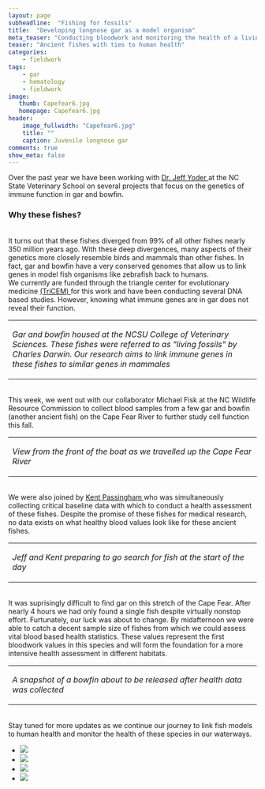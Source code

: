 ```yaml
---
layout: page
subheadline:  "Fishing for fossils"
title:  "Developing longnose gar as a model organism"
meta_teaser: "Conducting bloodwork and monitoring the health of a living fossil"
teaser: "Ancient fishes with ties to human health"
categories:
    - fieldwork
tags:
    - gar
    - hematology
    - fieldwork
image:
   thumb: Capefear6.jpg
   homepage: Capefear6.jpg
header: 
    image_fullwidth: "Capefear6.jpg"
    title: ""
    caption: Juvenile longnose gar
comments: true
show_meta: false
---
```


Over the past year we have been working with <a href='http://www4.ncsu.edu/~jayoder/'> Dr. Jeff Yoder </a> at the NC State Veterinary School on several projects that focus on the genetics of immune function in gar and bowfin. 
<h3>Why these fishes?</h3>
<br> 
It turns out that these fishes diverged from 99% of all other fishes nearly 350 million years ago. With these deep divergences, many aspects of their genetics more closely resemble birds and mammals than other fishes. In fact, gar and bowfin have a very conserved genomes that allow us to link genes in model fish organisms like zebrafish back to humans. 
<br>
We currently are funded through the triangle center for evolutionary medicine <a href='http://tricem.dreamhosters.com/'> (TriCEM) </a> for this work and have been conducting several DNA based studies. However, knowing what immune genes are in gar does not reveal their function.
<br>  
<img class="b30" src="http://carolinafishes.github.io/images/Capefear9.jpg" alt=""><table border="0" cellpadding="0" cellspacing="0"><tbody><tr><td><p><em>Gar and bowfin housed at the NCSU College of Veterinary Sciences. These fishes were referred to as "living fossils" by Charles Darwin. Our research aims to link immune genes in these fishes to similar genes in mammales</em></p></td></tr></tbody></table>
<br>
This week, we went out with our collaborator Michael Fisk at the NC Wildlife Resource Commission to collect blood samples from a few gar and bowfin (another ancient fish) on the Cape Fear River to further study cell function this fall.
<br> 
<img class="b30" src="http://carolinafishes.github.io/images/Capefear4.jpg" alt=""><table border="0" cellpadding="0" cellspacing="0"><tbody><tr><td><p><em>View from the front of the boat as we travelled up the Cape Fear River</em></p></td></tr></tbody></table>
<br>
We were also joined by <a href='https://cvm.ncsu.edu/directory/passingham-ronald/Kent Passingham'> Kent Passingham </a> who was simultaneously collecting critical baseline data with which to conduct a health assessment of these fishes. Despite the promise of these fishes for medical research, no data exists on what healthy blood values look like for these ancient fishes.
<br> 
<img class="b30" src="http://carolinafishes.github.io/images/Capefear2.jpg" alt=""><table border="0" cellpadding="0" cellspacing="0"><tbody><tr><td><p><em>Jeff and Kent preparing to go search for fish at the start of the day</em></p></td></tr></tbody></table>
<br>
It was suprisingly difficult to find gar on this stretch of the Cape Fear. After nearly 4 hours we had only found a single fish despite virtually nonstop effort. Furtunately, our luck was about to change. By midafternoon we were able to catch a decent sample size of fishes from which we could assess vital blood based health statistics. These values represent the first bloodwork values in this species and will form the foundation for a more intensive health assessment in different habitats. 
<br>  
<img class="b30" src="http://carolinafishes.github.io/images/Capefear7.jpg" alt=""><table border="0" cellpadding="0" cellspacing="0"><tbody><tr><td><p><em>A snapshot of a bowfin about to be released after health data was collected</em></p></td></tr></tbody></table>
<br>
Stay tuned for more updates as we continue our journey to link fish models to human health and monitor the health of these species in our waterways. 
<ul class="clearing-thumbs small-block-grid-2" data-clearing>
  <li><a href="{{ site.url }}/images/Capefear1.jpg"><img  data-caption="Potential habitat along the Cape Fear" class="th" src="{{ site.url }}/images/Capefear1_thumb.jpg"></a></li>
  <li><a href="{{ site.url }}/images/Capefear3.jpg"><img  data-caption="View from the boat" class="th" src="{{ site.url }}/images/Capefear3_thumb.jpg"></a></li>
  <li><a href="{{ site.url }}/images/Capefear5.jpg"><img  data-caption="Electrodes on the boat" class="th" src="{{ site.url }}/images/Capefear5_thumb.jpg"></a></li>
  <li><a href="{{ site.url }}/images/Capefear8.jpg"><img  data-caption="Gar and bowfin housed at NCSU" class="th" src="{{ site.url }}/images/Capefear8_thumb.jpg"></a></li>
</ul>










